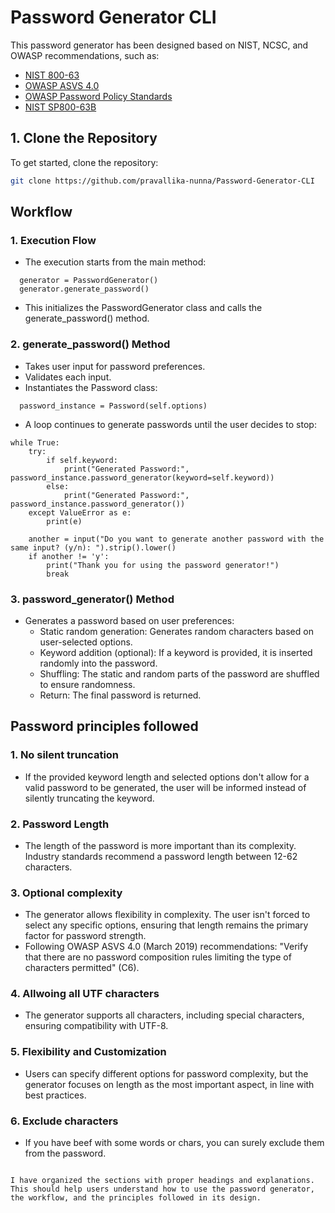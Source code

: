 # Password Generator CLI

This password generator has been designed based on NIST, NCSC, and OWASP recommendations, such as:

- [NIST 800-63](https://csrc.nist.gov/publications/detail/sp/800-63-3/final)
- [OWASP ASVS 4.0](https://owasp.org/www-project-application-security-verification-standard/)
- [OWASP Password Policy Standards](https://cheatsheetseries.owasp.org/cheatsheets/Authentication_Cheat_Sheet.html)
- [NIST SP800-63B](https://csrc.nist.gov/publications/detail/sp/800-63b/final)

## 1. Clone the Repository

To get started, clone the repository:

```bash
git clone https://github.com/pravallika-nunna/Password-Generator-CLI
```

## Workflow

### 1. Execution Flow 
- The execution starts from the main method:
```
  generator = PasswordGenerator()
  generator.generate_password()
```
- This initializes the PasswordGenerator class and calls the generate_password() method.
  
### 2. generate_password() Method
- Takes user input for password preferences.
- Validates each input.
- Instantiates the Password class:

```
  password_instance = Password(self.options)
```

- A loop continues to generate passwords until the user decides to stop:

```
while True:
    try:
        if self.keyword:
            print("Generated Password:", password_instance.password_generator(keyword=self.keyword))
        else:
            print("Generated Password:", password_instance.password_generator())
    except ValueError as e:
        print(e)

    another = input("Do you want to generate another password with the same input? (y/n): ").strip().lower()
    if another != 'y':
        print("Thank you for using the password generator!")
        break
```

### 3. password_generator() Method
- Generates a password based on user preferences:
  - Static random generation: Generates random characters based on user-selected options.
  - Keyword addition (optional): If a keyword is provided, it is inserted randomly into the password.
  - Shuffling: The static and random parts of the password are shuffled to ensure randomness.
  - Return: The final password is returned.


## Password principles followed

### 1. No silent truncation
- If the provided keyword length and selected options don't allow for a valid password to be generated, the user will be informed instead of silently truncating the keyword.
 
### 2. Password Length
- The length of the password is more important than its complexity. Industry standards recommend a password length between 12-62 characters.

### 3. Optional complexity
- The generator allows flexibility in complexity. The user isn't forced to select any specific options, ensuring that length remains the primary factor for password strength.
- Following OWASP ASVS 4.0 (March 2019) recommendations: "Verify that there are no password composition rules limiting the type of characters permitted" (C6).

### 4. Allwoing all UTF characters
- The generator supports all characters, including special characters, ensuring compatibility with UTF-8.

### 5.  Flexibility and Customization
- Users can specify different options for password complexity, but the generator focuses on length as the most important aspect, in line with best practices.

### 6. Exclude characters
- If you have beef with some words or chars, you can surely exclude them from the password.


```

I have organized the sections with proper headings and explanations. This should help users understand how to use the password generator, the workflow, and the principles followed in its design.

```
